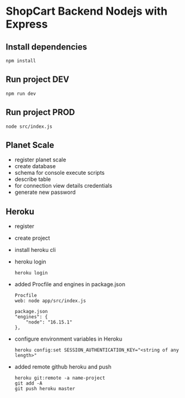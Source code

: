# ShopCart Backend Nodejs with Express

## Install dependencies 
```
npm install
```

## Run project DEV
```
npm run dev
```

## Run project PROD
```
node src/index.js
```

## Planet Scale
- register planet scale
- create database
- schema for console execute scripts
- describe table
- for connection  view details credentials
- generate new password

## Heroku
- register
- create project
- install heroku cli 
- heroku login
    ```
    heroku login
    ```
- added Procfile and engines in package.json
    ```
    Procfile
    web: node app/src/index.js
    ```

    ```
    package.json
    "engines": {
        "node": "16.15.1"
    },
    ```
- configure environment variables in Heroku
    ```
    heroku config:set SESSION_AUTHENTICATION_KEY="<string of any length>"
    ```
- added remote github heroku and push
    ```
    heroku git:remote -a name-project
    git add -A
    git push heroku master
    ```
    